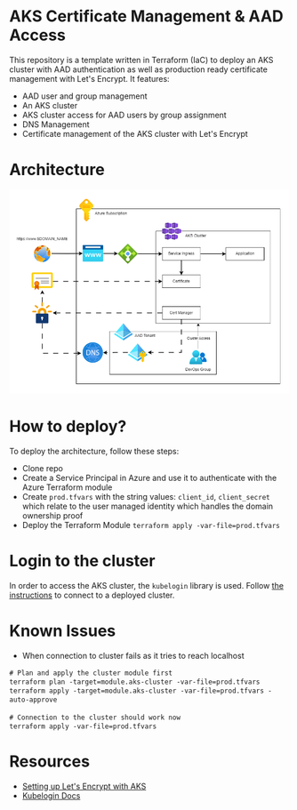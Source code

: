 # AKS Certificate Management & AAD Access
This repository is a template written in Terraform (IaC) to deploy an AKS cluster with AAD authentication as well as production ready certificate management with Let's Encrypt. It features:
- AAD user and group management
- An AKS cluster
- AKS cluster access for AAD users by group assignment
- DNS Management
- Certificate management of the AKS cluster with Let's Encrypt
# Architecture
!["Target Architecture"](./architecture.png)

# How to deploy?
To deploy the architecture, follow these steps:
- Clone repo
- Create a Service Principal in Azure and use it to authenticate with the Azure Terraform module
- Create `prod.tfvars` with the string values: `client_id`, `client_secret` which relate to the user managed identity which handles the domain ownership proof
- Deploy the Terraform Module `terraform apply -var-file=prod.tfvars`
# Login to the cluster
In order to access the AKS cluster, the `kubelogin` library is used. Follow [the instructions](https://azure.github.io/kubelogin/concepts/login-modes/devicecode.html#usage-examples) to connect to a deployed cluster.

# Known Issues
- When connection to cluster fails as it tries to reach localhost
```
# Plan and apply the cluster module first
terraform plan -target=module.aks-cluster -var-file=prod.tfvars
terraform apply -target=module.aks-cluster -var-file=prod.tfvars -auto-approve

# Connection to the cluster should work now
terraform apply -var-file=prod.tfvars
```

# Resources
- [Setting up Let's Encrypt with AKS](https://cert-manager.io/docs/tutorials/getting-started-aks-letsencrypt/)
- [Kubelogin Docs](https://azure.github.io/kubelogin/install.html)